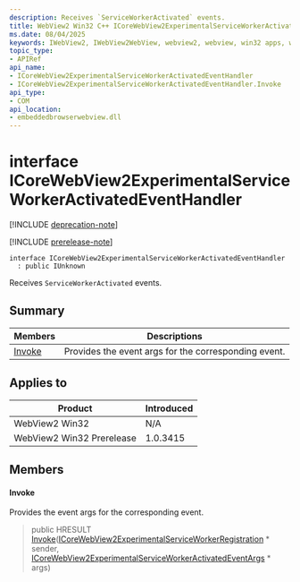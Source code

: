 ```yaml
---
description: Receives `ServiceWorkerActivated` events.
title: WebView2 Win32 C++ ICoreWebView2ExperimentalServiceWorkerActivatedEventHandler
ms.date: 08/04/2025
keywords: IWebView2, IWebView2WebView, webview2, webview, win32 apps, win32, edge, ICoreWebView2, ICoreWebView2Controller, browser control, edge html, ICoreWebView2ExperimentalServiceWorkerActivatedEventHandler
topic_type: 
- APIRef
api_name:
- ICoreWebView2ExperimentalServiceWorkerActivatedEventHandler
- ICoreWebView2ExperimentalServiceWorkerActivatedEventHandler.Invoke
api_type:
- COM
api_location:
- embeddedbrowserwebview.dll
---
```


# interface ICoreWebView2ExperimentalServiceWorkerActivatedEventHandler

[!INCLUDE [deprecation-note](../includes/deprecation-note.md)]

[!INCLUDE [prerelease-note](../includes/prerelease-note.md)]

```
interface ICoreWebView2ExperimentalServiceWorkerActivatedEventHandler
  : public IUnknown
```

Receives `ServiceWorkerActivated` events.

## Summary

 Members                        | Descriptions
--------------------------------|---------------------------------------------
[Invoke](#invoke) | Provides the event args for the corresponding event.

## Applies to

Product                         | Introduced
--------------------------------|---------------------------------------------
WebView2 Win32            |    N/A
WebView2 Win32 Prerelease |    1.0.3415

## Members

#### Invoke

Provides the event args for the corresponding event.

> public HRESULT [Invoke](#invoke)([ICoreWebView2ExperimentalServiceWorkerRegistration](icorewebview2experimentalserviceworkerregistration.md#icorewebview2experimentalserviceworkerregistration) * sender, [ICoreWebView2ExperimentalServiceWorkerActivatedEventArgs](icorewebview2experimentalserviceworkeractivatedeventargs.md#icorewebview2experimentalserviceworkeractivatedeventargs) * args)

